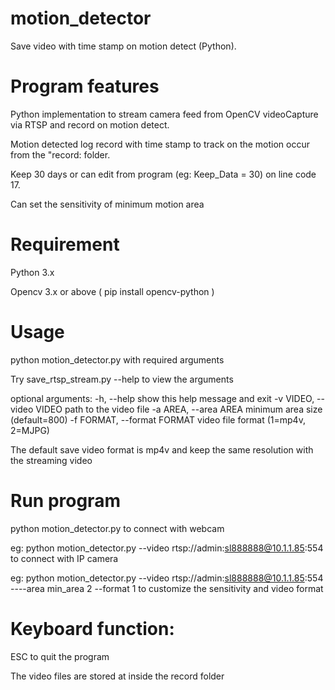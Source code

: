 # motion_detector
Save video with time stamp on motion detect (Python).

# Program features
Python implementation to stream camera feed from OpenCV videoCapture via RTSP and record on motion detect.

Motion detected log record with time stamp to track on the motion occur from the "record: folder.

Keep 30 days or can edit from program (eg: Keep_Data = 30) on line code 17.

Can set the sensitivity of minimum motion area

# Requirement
Python 3.x

Opencv 3.x or above ( pip install opencv-python )

# Usage

python motion_detector.py with required arguments

Try save_rtsp_stream.py --help to view the arguments


optional arguments:
  -h, --help            show this help message and exit
  -v VIDEO, --video VIDEO
                        path to the video file
  -a AREA, --area AREA  minimum area size (default=800)
  -f FORMAT, --format FORMAT
                        video file format (1=mp4v, 2=MJPG)


The default save video format is mp4v and keep the same resolution with the streaming video

# Run program

python motion_detector.py to connect with webcam

eg: python motion_detector.py --video rtsp://admin:sl888888@10.1.1.85:554 to connect with IP camera

eg: python motion_detector.py --video rtsp://admin:sl888888@10.1.1.85:554 ----area min_area 2 --format 1 to customize the sensitivity and video format

# Keyboard function:

ESC to quit the program

The video files are stored at inside the record folder
